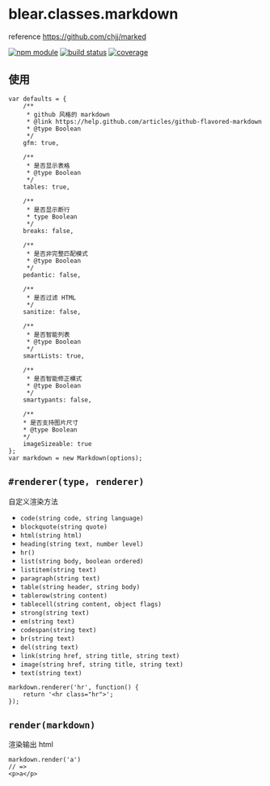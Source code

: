 # blear.classes.markdown

reference <https://github.com/chjj/marked>

[![npm module][npm-img]][npm-url]
[![build status][travis-img]][travis-url]
[![coverage][coveralls-img]][coveralls-url]

[travis-img]: https://img.shields.io/travis/blearjs/blear.classes.markdown/master.svg?style=flat-square
[travis-url]: https://travis-ci.org/blearjs/blear.classes.markdown

[npm-img]: https://img.shields.io/npm/v/blear.classes.markdown.svg?style=flat-square
[npm-url]: https://www.npmjs.com/package/blear.classes.markdown

[coveralls-img]: https://img.shields.io/coveralls/blearjs/blear.classes.markdown/master.svg?style=flat-square
[coveralls-url]: https://coveralls.io/github/blearjs/blear.classes.markdown?branch=master


## 使用

```
var defaults = {
    /**
     * github 风格的 markdown
     * @link https://help.github.com/articles/github-flavored-markdown
     * @type Boolean
     */
    gfm: true,

    /**
     * 是否显示表格
     * @type Boolean
     */
    tables: true,

    /**
     * 是否显示断行
     * type Boolean
     */
    breaks: false,

    /**
     * 是否非完整匹配模式
     * @type Boolean
     */
    pedantic: false,

    /**
     * 是否过滤 HTML
     */
    sanitize: false,

    /**
     * 是否智能列表
     * @type Boolean
     */
    smartLists: true,

    /**
     * 是否智能修正模式
     * @type Boolean
     */
    smartypants: false,
    
    /**
    * 是否支持图片尺寸
    * @type Boolean
    */
    imageSizeable: true
};
var markdown = new Markdown(options);
```


## `#renderer(type, renderer)`
自定义渲染方法

- `code(string code, string language)`
- `blockquote(string quote)`
- `html(string html)`
- `heading(string text, number level)`
- `hr()`
- `list(string body, boolean ordered)`
- `listitem(string text)`
- `paragraph(string text)`
- `table(string header, string body)`
- `tablerow(string content)`
- `tablecell(string content, object flags)`
- `strong(string text)`
- `em(string text)`
- `codespan(string text)`
- `br(string text)`
- `del(string text)`
- `link(string href, string title, string text)`
- `image(string href, string title, string text)`
- `text(string text)`
     
     
```
markdown.renderer('hr', function() {
    return '<hr class="hr">';
});
```


## `render(markdown)`
渲染输出 html
```
markdown.render('a')
// =>
<p>a</p>
```

